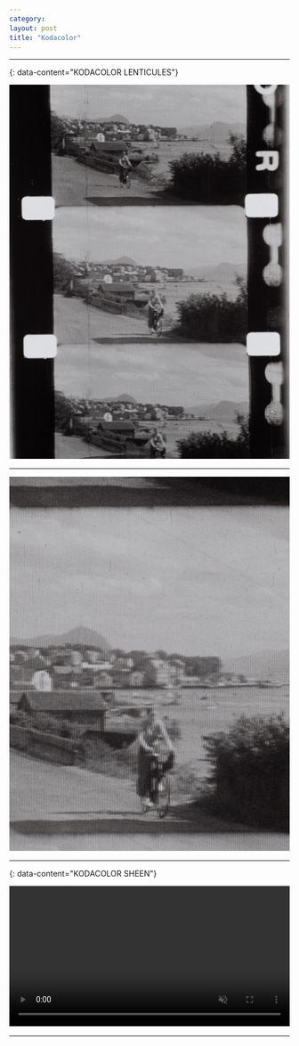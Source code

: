 ```yaml
---
category: 
layout: post
title: "Kodacolor"
---
```



---
{: data-content="KODACOLOR LENTICULES"}

![](/assets/img/kodacolor/kodacolor_lenticules.jpg)

---

![](/assets/img/kodacolor/kodacolor_lenticules_zoomed.jpg)

---
{: data-content="KODACOLOR SHEEN"}

<video width="100%" autoplay muted loop playsinline>
	<source src="/assets/mov/kodacolor/kodacolor_sheen.mp4" type="video/mp4">
	<p>Your browser does not support the video format/codec.</p>
</video>

---
